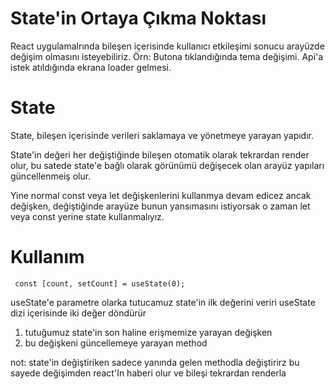 # State'in Ortaya Çıkma Noktası

React uygulamalrında bileşen içerisinde kullanıcı etkileşimi sonucu arayüzde değişim olmasını isteyebiliriz. Örn:
Butona tıklandığında tema değişimi.
Api'a istek atıldığında ekrana loader gelmesi.

# State

State, bileşen içerisinde verileri saklamaya ve yönetmeye yarayan yapıdır.

State'in değeri her değiştiğinde bileşen otomatik olarak tekrardan render olur, bu satede state'e bağlı olarak görünümü değişecek olan arayüz yapıları güncellenmeiş olur.

Yine normal const veya let değişkenlerini kullanmya devam edicez ancak değişken, değiştiğinde arayüze bunun yansımasını istiyorsak o zaman let veya const yerine state kullanmalıyız.

# Kullanım

` const [count, setCount] = useState(0);`

useState'e parametre olarka tutucamuz state'in ilk değerini veriri
useState dizi içerisinde iki değer döndürür

1. tutuğumuz state'in son haline erişmemize yarayan değişken
2. bu değişkeni güncellemeye yarayan method

not: state'in değiştiriken sadece yanında gelen methodla değiştirirz bu sayede değişimden react'In haberi olur ve bileşi tekrardan renderla
